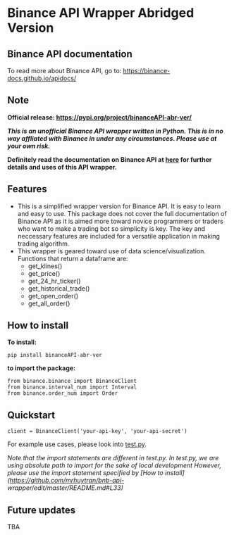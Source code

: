 ﻿# Binance API Wrapper Abridged Version
 
## Binance API documentation
  To read more about Binance API, go to: https://binance-docs.github.io/apidocs/
  
## Note

**Official release: https://pypi.org/project/binanceAPI-abr-ver/**

***This is an unofficial Binance API wrapper written in Python. This is in no way affliated with Binance in under any circumstances. Please use at your own risk.***

**Definitely read the documentation on Binance API at [here](https://binance-docs.github.io/apidocs/) for further details and uses of this API wrapper.**

## Features

* This is a simplified wrapper version for Binance API. It is easy to learn and easy to use. This package does not cover the full documentation of Binance API as it is aimed more toward novice programmers or traders who want to make a trading bot so simplicity is key. The key and neccessary features are included for a versatile application in making trading algorithm.
* This wrapper is geared toward use of data science/visualization. Functions that return a dataframe are:
     * get_klines()
     * get_price()
     * get_24_hr_ticker()
     * get_historical_trade()
     * get_open_order()
     * get_all_order()

## How to install

**To install:**

```
pip install binanceAPI-abr-ver
```

**to import the package:**

```
from binance.binance import BinanceClient
from binance.interval_num import Interval
from binance.order_num import Order
```

## Quickstart

```
client = BinanceClient('your-api-key', 'your-api-secret')
```

For example use cases, please look into [test.py](https://github.com/mrhuytran/bnb-api-wrapper/blob/master/test.py). 

*Note that the import statements are different in test.py.*
*In test.py, we are using absolute path to import for the sake of local development*
*However, please use the import statement specified by [How to install](https://github.com/mrhuytran/bnb-api-    wrapper/edit/master/README.md#L33)* 

## Future updates

TBA
